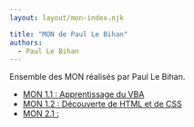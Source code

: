 ```yaml
---
layout: layout/mon-index.njk

title: "MON de Paul Le Bihan"
authors:
  - Paul Le Bihan
---
```


Ensemble des MON réalisés par Paul Le Bihan.

* [MON 1.1 : Apprentissage du VBA](./temps-1.1/)
* [MON 1.2 : Découverte de HTML et de CSS](./temps-1.2/)
* [MON 2.1 : ](./temps-2.1/)